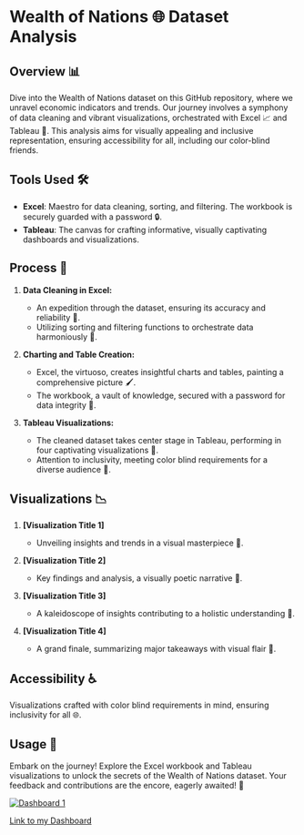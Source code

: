 # Wealth of Nations 🌐 Dataset Analysis

## Overview 📊
Dive into the Wealth of Nations dataset on this GitHub repository, where we unravel economic indicators and trends. Our journey involves a symphony of data cleaning and vibrant visualizations, orchestrated with Excel 📈 and Tableau 🎨. This analysis aims for visually appealing and inclusive representation, ensuring accessibility for all, including our color-blind friends.

## Tools Used 🛠️
- **Excel**: Maestro for data cleaning, sorting, and filtering. The workbook is securely guarded with a password 🔒.
- **Tableau**: The canvas for crafting informative, visually captivating dashboards and visualizations.

## Process 🔄
1. **Data Cleaning in Excel:**
   - An expedition through the dataset, ensuring its accuracy and reliability 🧹.
   - Utilizing sorting and filtering functions to orchestrate data harmoniously 🎵.

2. **Charting and Table Creation:**
   - Excel, the virtuoso, creates insightful charts and tables, painting a comprehensive picture 🖌️.
   - The workbook, a vault of knowledge, secured with a password for data integrity 🔐.

3. **Tableau Visualizations:**
   - The cleaned dataset takes center stage in Tableau, performing in four captivating visualizations 🌟.
   - Attention to inclusivity, meeting color blind requirements for a diverse audience 🌈.

## Visualizations 📉
1. **[Visualization Title 1]**
   - Unveiling insights and trends in a visual masterpiece 🎨.

2. **[Visualization Title 2]**
   - Key findings and analysis, a visually poetic narrative 📜.

3. **[Visualization Title 3]**
   - A kaleidoscope of insights contributing to a holistic understanding 🔄.

4. **[Visualization Title 4]**
   - A grand finale, summarizing major takeaways with visual flair 🚀.

## Accessibility ♿
Visualizations crafted with color blind requirements in mind, ensuring inclusivity for all 🌐.


## Usage 🚀
Embark on the journey! Explore the Excel workbook and Tableau visualizations to unlock the secrets of the Wealth of Nations dataset. Your feedback and contributions are the encore, eagerly awaited! 🎉



<div class='tableauPlaceholder' id='viz1705681105812' style='position: relative'><noscript><a href='#'><img alt='Dashboard 1 ' src='https:&#47;&#47;public.tableau.com&#47;static&#47;images&#47;We&#47;WealthofNationsDashboard_16825854613080&#47;Dashboard1&#47;1_rss.png' style='border: none' /></a></noscript><object class='tableauViz'  style='display:none;'><param name='host_url' value='https%3A%2F%2Fpublic.tableau.com%2F' /> <param name='embed_code_version' value='3' /> <param name='site_root' value='' /><param name='name' value='WealthofNationsDashboard_16825854613080&#47;Dashboard1' /><param name='tabs' value='no' /><param name='toolbar' value='yes' /><param name='static_image' value='https:&#47;&#47;public.tableau.com&#47;static&#47;images&#47;We&#47;WealthofNationsDashboard_16825854613080&#47;Dashboard1&#47;1.png' /> <param name='animate_transition' value='yes' /><param name='display_static_image' value='yes' /><param name='display_spinner' value='yes' /><param name='display_overlay' value='yes' /><param name='display_count' value='yes' /><param name='language' value='en-GB' /></object></div>             

[Link to my Dashboard](https://public.tableau.com/app/profile/yusuf1911/viz/WealthofNationsDashboard_16825854613080/Dashboard1)
